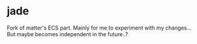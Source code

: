 # jade

Fork of matter's ECS part. Mainly for me to experiment with my changes... But maybe becomes independent in the future..?
